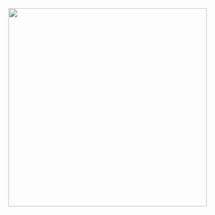 <img src="https://wakatime.com/share/@c6f24b18-dc8e-4105-b084-7ecfe3271165/6be99f00-c6b1-4f50-956b-c64b7b9f5a4c.svg" height="400" textAlign="center"/>
